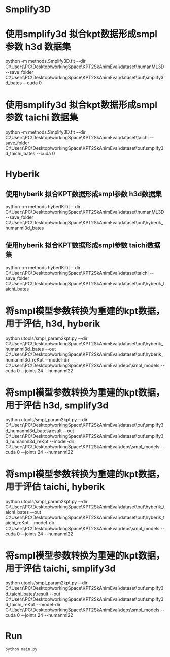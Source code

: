 # Smplify3D

# 使用smplify3d 拟合kpt数据形成smpl参数 h3d 数据集
python -m methods.Smplify3D.fit --dir C:\Users\PC\Desktop\workingSpace\KPT2SkAnimEval\dataset\humanML3D --save_folder C:\Users\PC\Desktop\workingSpace\KPT2SkAnimEval\dataset\out\smplify3d_bates --cuda 0

# 使用smplify3d 拟合kpt数据形成smpl参数 taichi 数据集
python -m methods.Smplify3D.fit --dir C:\Users\PC\Desktop\workingSpace\KPT2SkAnimEval\dataset\taichi --save_folder C:\Users\PC\Desktop\workingSpace\KPT2SkAnimEval\dataset\out\smplify3d_taichi_bates --cuda 0


# Hyberik

## 使用hyberik 拟合KPT数据形成smpl参数  h3d数据集
python -m methods.hyberIK.fit --dir C:\Users\PC\Desktop\workingSpace\KPT2SkAnimEval\dataset\humanML3D --save_folder C:\Users\PC\Desktop\workingSpace\KPT2SkAnimEval\dataset\out\hyberik_humanml3d_bates
## 使用hyberik 拟合KPT数据形成smpl参数  taichi数据集
python -m methods.hyberIK.fit --dir C:\Users\PC\Desktop\workingSpace\KPT2SkAnimEval\dataset\taichi --save_folder C:\Users\PC\Desktop\workingSpace\KPT2SkAnimEval\dataset\out\hyberik_taichi_bates


# 将smpl模型参数转换为重建的kpt数据，用于评估, h3d, hyberik
python utools/smpl_param2kpt.py --dir C:\Users\PC\Desktop\workingSpace\KPT2SkAnimEval\dataset\out\hyberik_humanml3d_bates  --out C:\Users\PC\Desktop\workingSpace\KPT2SkAnimEval\dataset\out\hyberik_humanml3d_reKpt --model-dir C:\Users\PC\Desktop\workingSpace\KPT2SkAnimEval\deps\smpl_models --cuda 0 --joints 24 --humanml22

# 将smpl模型参数转换为重建的kpt数据，用于评估  h3d, smplify3d
python utools/smpl_param2kpt.py --dir C:\Users\PC\Desktop\workingSpace\KPT2SkAnimEval\dataset\out\smplify3d_humanml3d_bates\result  --out C:\Users\PC\Desktop\workingSpace\KPT2SkAnimEval\dataset\out\smplify3d_humanml3d_reKpt --model-dir C:\Users\PC\Desktop\workingSpace\KPT2SkAnimEval\deps\smpl_models --cuda 0 --joints 24 --humanml22

# 将smpl模型参数转换为重建的kpt数据，用于评估 taichi, hyberik
python utools/smpl_param2kpt.py --dir C:\Users\PC\Desktop\workingSpace\KPT2SkAnimEval\dataset\out\hyberik_taichi_bates   --out C:\Users\PC\Desktop\workingSpace\KPT2SkAnimEval\dataset\out\hyberik_taichi_reKpt --model-dir C:\Users\PC\Desktop\workingSpace\KPT2SkAnimEval\deps\smpl_models --cuda 0 --joints 24 --humanml22
# 将smpl模型参数转换为重建的kpt数据，用于评估 taichi, smplify3d
python utools/smpl_param2kpt.py --dir C:\Users\PC\Desktop\workingSpace\KPT2SkAnimEval\dataset\out\smplify3d_taichi_bates\result --out C:\Users\PC\Desktop\workingSpace\KPT2SkAnimEval\dataset\out\smplify3d_taichi_reKpt --model-dir C:\Users\PC\Desktop\workingSpace\KPT2SkAnimEval\deps\smpl_models --cuda 0 --joints 24 --humanml22


# Run

```python main.py```  